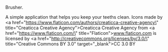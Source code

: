 Brusher.

A simple application that helps you keep your teeths clean.
Icons made by <a href=\"https://www.flaticon.com/authors/creaticca-creative-agency\" title=\"Creaticca Creative Agency\">Creaticca Creative Agency</a> from <a href=\"https://www.flaticon.com/\" title=\"Flaticon\">www.flaticon.com</a> is licensed by <a href=\"http://creativecommons.org/licenses/by/3.0/\" title=\"Creative Commons BY 3.0\" target=\"_blank\">CC 3.0 BY</a>